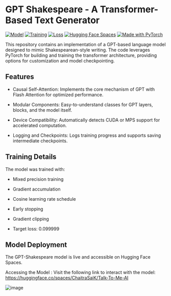 # GPT Shakespeare - A Transformer-Based Text Generator

[![Model](https://img.shields.io/badge/Model-GPT--2%20Medium-blue)](https://huggingface.co/gpt2-medium)
[![Training](https://img.shields.io/badge/Training-Shakespeare%20Style-orange)](https://github.com/ChaitraSaiK/shakespeare-gpt)
[![Loss](https://img.shields.io/badge/Target%20Loss-0.099999-green)](https://github.com/ChaitraSaiK/shakespeare-gpt)
[![Hugging Face Spaces](https://img.shields.io/badge/🤗%20Spaces-Talk--To--Me--AI-yellow)](https://huggingface.co/spaces/ChaitraSaiK/Talk-To-Me-AI)
[![Made with PyTorch](https://img.shields.io/badge/Made%20with-PyTorch-red?logo=pytorch)](https://pytorch.org/get-started/locally/)

This repository contains an implementation of a GPT-based language model designed to mimic Shakespearean-style writing. The code leverages PyTorch for building and training the transformer architecture, providing options for customization and model checkpointing.


## Features

- Causal Self-Attention: Implements the core mechanism of GPT with Flash Attention for optimized performance.

- Modular Components: Easy-to-understand classes for GPT layers, blocks, and the model itself.

- Device Compatibility: Automatically detects CUDA or MPS support for accelerated computation.

- Logging and Checkpoints: Logs training progress and supports saving intermediate checkpoints.


## Training Details

The model was trained with:

- Mixed precision training

- Gradient accumulation

- Cosine learning rate schedule

- Early stopping

- Gradient clipping

- Target loss: 0.099999


## Model Deployment

The GPT-Shakespeare model is live and accessible on Hugging Face Spaces. 

Accessing the Model : Visit the following link to interact with the model: https://huggingface.co/spaces/ChaitraSaiK/Talk-To-Me-AI

![image](https://github.com/user-attachments/assets/55ed246e-0c49-4b58-b5a7-9f924d2428e4)



